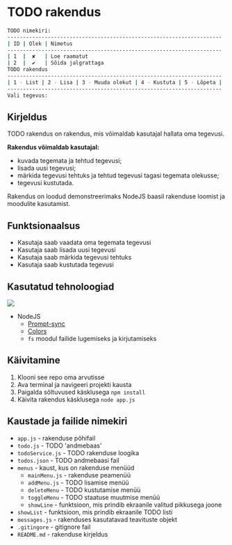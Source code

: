 # TODO rakendus

```bash
TODO nimekiri:
---------------------------------------------------------------------
| ID | Olek | Nimetus
---------------------------------------------------------------------
| 1  |  ✘   | Loe raamatut
| 2  |  ✔   | Sõida jalgrattaga
TODO rakendus
---------------------------------------------------------------------
| 1 - List | 2 - Lisa | 3 - Muuda olekut | 4 - Kustuta | 5 - Lõpeta |
---------------------------------------------------------------------
Vali tegevus:
```

## Kirjeldus

TODO rakendus on rakendus, mis võimaldab kasutajal hallata oma tegevusi.

**Rakendus võimaldab kasutajal:**

- kuvada tegemata ja tehtud tegevusi;
- lisada uusi tegevusi;
- märkida tegevusi tehtuks ja tehtud tegevusi tagasi tegemata olekusse;
- tegevusi kustutada.

Rakendus on loodud demonstreerimaks NodeJS baasil rakenduse loomist ja moodulite kasutamist.

## Funktsionaalsus

- Kasutaja saab vaadata oma tegemata tegevusi
- Kasutaja saab lisada uusi tegevusi
- Kasutaja saab märkida tegevusi tehtuks
- Kasutaja saab kustutada tegevusi

## Kasutatud tehnoloogiad

<p align="left">
  <a href="https://skillicons.dev">
    <img src="https://skillicons.dev/icons?i=js,nodejs,npm,vscode,md,git,github" />
  </a>
</p>

- NodeJS
  - [Prompt-sync](https://www.npmjs.com/package/prompt-sync)
  - [Colors](https://www.npmjs.com/package/colors)
  - `fs` moodul failide lugemiseks ja kirjutamiseks

## Käivitamine

1. Klooni see repo oma arvutisse
2. Ava terminal ja navigeeri projekti kausta
3. Paigalda sõltuvused käsklusega `npm install`
4. Käivita rakendus käsklusega `node app.js`

## Kaustade ja failide nimekiri

- `app.js` - rakenduse põhifail
- `todo.js` - TODO 'andmebaas'
- `todoService.js` - TODO rakenduse loogika
- `todos.json` - TODO andmebaasi fail
- `menus` - kaust, kus on rakenduse menüüd
  - `mainMenu.js` - rakenduse peamenüü
  - `addMenu.js` - TODO lisamise menüü
  - `deleteMenu` - TODO kustutamise menüü
  - `toggleMenu` - TODO staatuse muutmise menüü
  - `showLine` - funktsioon, mis prindib ekraanile valitud pikkusega joone
- `showList` - funktsioon, mis prindib ekraanile TODO listi
- `messages.js` - rakenduses kasutatavad teavituste objekt
- `.gitingore` - gitignore fail
- `README.md` - rakenduse kirjeldus

